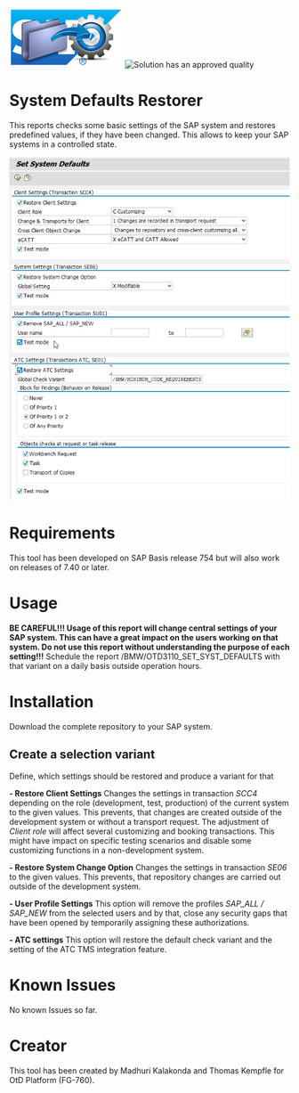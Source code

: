 ![Logo of this tool](Logo.png)
![Solution has an approved quality](https://atc.bmwgroup.net/bitbucket/projects/ABAPFORGE/repos/basis/raw/Released.png)
# System Defaults Restorer
This reports checks some basic settings of the SAP system and restores predefined values, if they have been changed. This allows to keep your SAP systems in a controlled state.

![Selection Screen of the Report](Selection_Screen.png)

# Requirements
This tool has been developed on SAP Basis release 754 but will also work on  releases of 7.40 or later. 

# Usage
**BE CAREFUL!!! Usage of this report will change central settings of your SAP system. This can have a great impact on the users working on that system. Do not use this report without understanding the purpose of each setting!!!**
Schedule the report /BMW/OTD3110_SET_SYST_DEFAULTS with that variant on a daily basis outside operation hours. 

# Installation
Download the complete repository to your SAP system. 

## Create a selection variant
Define, which settings should be restored and produce a variant for that

**- Restore Client Settings**
Changes the settings in transaction *SCC4* depending on the role (development, test, production) of the current system to the given values. This prevents, that changes are created outside of the development system or without a transport request. The adjustment of *Client role* will affect several customizing and booking transactions. This might have impact on specific testing scenarios and disable some customizing functions in a non-development system. 

**- Restore System Change Option**
Changes the settings in transaction *SE06* to the given values. This prevents, that repository changes are carried out outside of the development system.

**- User Profile Settings**
This option will remove the profiles *SAP_ALL / SAP_NEW* from the selected users and by that, close any security gaps that have been opened by temporarily assigning these authorizations. 

**- ATC settings**
This option will restore the default check variant and the setting of the ATC TMS integration feature. 

# Known Issues
No known Issues so far. 

# Creator
This tool has been created by Madhuri Kalakonda and Thomas Kempfle for OtD Platform (FG-760).
